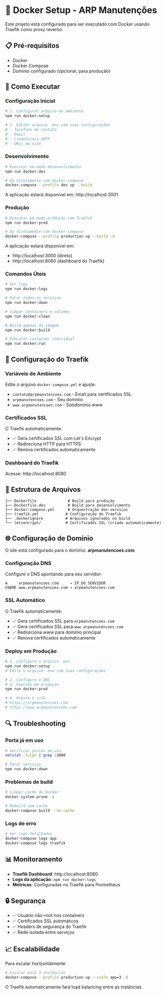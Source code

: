 # 🐳 Docker Setup - ARP Manutenções

Este projeto está configurado para ser executado com Docker usando Traefik como proxy reverso.

## 📋 Pré-requisitos

- Docker
- Docker Compose
- Domínio configurado (opcional, para produção)

## 🚀 Como Executar

### Configuração Inicial

```bash
# 1. Configurar arquivo de ambiente
npm run docker:setup

# 2. Editar arquivo .env com suas configurações
# - Telefone de contato
# - Email
# - Credenciais SMTP
# - URLs do site
```

### Desenvolvimento

```bash
# Executar em modo desenvolvimento
npm run docker:dev

# Ou diretamente com docker-compose
docker-compose --profile dev up --build
```

A aplicação estará disponível em: http://localhost:3001

### Produção

```bash
# Executar em modo produção com Traefik
npm run docker:prod

# Ou diretamente com docker-compose
docker-compose --profile production up --build -d
```

A aplicação estará disponível em:
- http://localhost:3000 (direto)
- http://localhost:8080 (dashboard do Traefik)

### Comandos Úteis

```bash
# Ver logs
npm run docker:logs

# Parar todos os serviços
npm run docker:down

# Limpar containers e volumes
npm run docker:clean

# Build apenas da imagem
npm run docker:build

# Executar container individual
npm run docker:run
```

## 🔧 Configuração do Traefik

### Variáveis de Ambiente

Edite o arquivo `docker-compose.yml` e ajuste:

- `contato@arpmanutencoes.com` - Email para certificados SSL
- `arpmanutencoes.com` - Seu domínio
- `www.arpmanutencoes.com` - Subdomínio www

### Certificados SSL

O Traefik automaticamente:
- ✅ Gera certificados SSL com Let's Encrypt
- ✅ Redireciona HTTP para HTTPS
- ✅ Renova certificados automaticamente

### Dashboard do Traefik

Acesse: http://localhost:8080

## 📁 Estrutura de Arquivos

```
├── Dockerfile              # Build para produção
├── Dockerfile.dev          # Build para desenvolvimento
├── docker-compose.yml      # Orquestração dos serviços
├── traefik.yml            # Configuração do Traefik
├── .dockerignore          # Arquivos ignorados no build
└── letsencrypt/           # Certificados SSL (criado automaticamente)
```

## 🌐 Configuração de Domínio

O site está configurado para o domínio: **arpmanutencoes.com**

### Configuração DNS

Configure o DNS apontando para seu servidor:
```
A     arpmanutencoes.com     → IP_DO_SERVIDOR
CNAME www.arpmanutencoes.com → arpmanutencoes.com
```

### SSL Automático

O Traefik automaticamente:
- ✅ Gera certificados SSL para `arpmanutencoes.com`
- ✅ Gera certificados SSL para `www.arpmanutencoes.com`
- ✅ Redireciona www para domínio principal
- ✅ Renova certificados automaticamente

### Deploy em Produção

```bash
# 1. Configure o arquivo .env
npm run docker:setup
# Edite o arquivo .env com suas configurações

# 2. Configure o DNS
# 3. Execute em produção
npm run docker:prod

# 4. Acesse o site
# https://arpmanutencoes.com
# https://www.arpmanutencoes.com
```

## 🔍 Troubleshooting

### Porta já em uso
```bash
# Verificar portas em uso
netstat -tulpn | grep :3000

# Parar serviços
npm run docker:down
```

### Problemas de build
```bash
# Limpar cache do Docker
docker system prune -a

# Rebuild sem cache
docker-compose build --no-cache
```

### Logs de erro
```bash
# Ver logs detalhados
docker-compose logs app
docker-compose logs traefik
```

## 📊 Monitoramento

- **Traefik Dashboard**: http://localhost:8080
- **Logs da aplicação**: `npm run docker:logs`
- **Métricas**: Configuradas no Traefik para Prometheus

## 🔒 Segurança

- ✅ Usuário não-root nos containers
- ✅ Certificados SSL automáticos
- ✅ Headers de segurança do Traefik
- ✅ Rede isolada entre serviços

## 📈 Escalabilidade

Para escalar horizontalmente:

```bash
# Escalar para 3 instâncias
docker-compose --profile production up --scale app=3 -d
```

O Traefik automaticamente fará load balancing entre as instâncias.
